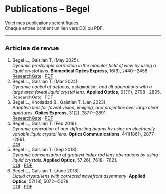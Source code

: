 # Publications – Begel

Voici mes publications scientifiques.  
Chaque entrée contient un lien vers DOI ou PDF.

---

## Articles de revue

1. Begel L., Galstian T. (May 2025).  
   *Dynamic presbyopia correction in the macular field of view by using a liquid crystal lens*. **Biomedical Optics Express**, 16(6), 2440--2458.  
   [ResearchGate](https://www.researchgate.net/publication/391728476_Dynamic_presbyopia_correction_in_the_macular_field_of_view_by_using_a_liquid_crystal_lens) · [PDF](papers/Article_3_Dynamic_presbyopia_correction_in_the_macular_field.pdf)
2. Begel L., Galstian T. (Mar 2024).  
   *Dynamic control of defocus, astigmatism, and tilt aberrations with a large area foveal liquid crystal lens*. **Applied Optics**, 63(11), 2798--2805.    
   [ResearchGate](https://www.researchgate.net/publication/378884326_Dynamic_control_of_defocus_astigmatism_and_tilt_aberrations_with_a_large_area_foveal_liquid_crystal_lens) · [PDF](papers/Article_2_control_aberrations.pdf)
3. Begel L., Khodadad B., Galstian T. (Jan 2023).  
   *Adaptive lens for foveal vision, imaging, and projection over large clear apertures*. **Optics Express**, 31(2), 2877--2891.    
   [ResearchGate](https://www.researchgate.net/publication/366810790_Adaptive_lens_for_foveal_vision_imaging_and_projection_over_large_clear_apertures) · [PDF](papers/Article_1_Adaptive_lens_for_foveal_vision.pdf)
4. Begel L., Galstian T. (Feb 2019).  
   *Dynamic generation of non-diffracting beams by using an electrically variable liquid crystal lens*. **Optics Communications**, 441(1861), 2877--2891.    
   [DOI](10.1016/j.optcom.2019.02.053)
5. Begel L., Galstian T. (Sep 2018).  
   *Dynamic compensation of gradient index rod lens aberrations by using liquid crystals*. **Applied Optics**, 57(26), 7618--7621.    
   [DOI](10.1364/AO.57.007618) · [PDF](papers/A2_Dynamic_compensation_of_gradient_index_rod_lens.pdf)
6. Begel L., Galstian T. (June 2018).  
   *Liquid crystal lens with corrected wavefront asymmetry*. **Applied Optics**, 57(18), 5072--5078.    
   [DOI](10.1364/AO.57.005072) · [PDF](papers/A1_Liquid_crystal_lens_with_corrected_wavefront_asym.pdf)
